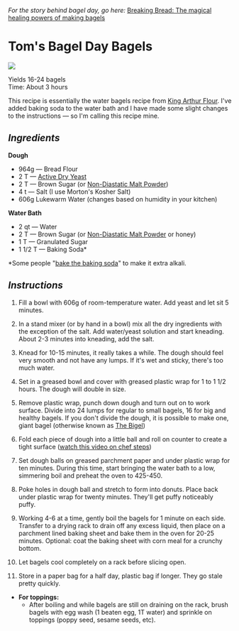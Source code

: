 *For the story behind bagel day, go here:* [Breaking Bread: The magical healing powers of making bagels ](https://www.pghcitypaper.com/pittsburgh/breaking-bread-the-magical-healing-powers-of-making-bagels/Content?oid=13837681)

# **Tom's Bagel Day Bagels**  
![](IMG_20190316_100736.jpg)

Yields 16-24 bagels   
Time: About 3 hours  

This recipe is essentially the water bagels recipe from [King Arthur Flour](https://www.kingarthurflour.com/recipes/bagels-recipe). I've added baking soda to the water bath and I have made some slight changes to the instructions — so I'm calling this recipe mine. 

## *Ingredients*

**Dough**

* 964g — Bread Flour 
* 2 T — [Active Dry Yeast](https://redstaryeast.com/products/red-star/red-star-active-dry-yeast/)
* 2 T — Brown Sugar (or [Non-Diastatic Malt Powder](https://www.kingarthurflour.com/shop/items/non-diastatic-malt-powder-16-oz))
* 4 t — Salt (I use Morton's Kosher Salt)
* 606g Lukewarm Water (changes based on humidity in your kitchen)

**Water Bath**

* 2 qt — Water
* 2 T — Brown Sugar (or [Non-Diastatic Malt Powder](https://www.kingarthurflour.com/shop/items/non-diastatic-malt-powder-16-oz) or honey)
* 1 T — Granulated Sugar
* 1 1/2 T — Baking Soda*

*Some people "[bake the baking soda](https://www.nytimes.com/2010/09/15/dining/15curious.html)" to make it extra alkali. 

## *Instructions*

1. Fill a bowl with 606g of room-temperature water. Add yeast and let sit 5 minutes.
1. In a stand mixer (or by hand in a bowl) mix all the dry ingredients with the exception of the salt. Add water/yeast solution and start kneading. About 2-3 minutes into kneading, add the salt. 

2. Knead for 10-15 minutes, it really takes a while. The dough should feel very smooth and not have any lumps. If it's wet and sticky, there's too much water.   
3. Set in a greased bowl and cover with greased plastic wrap for 1 to 1 1/2 hours. The dough will double in size. 
4. Remove plastic wrap, punch down dough and turn out on to work surface. Divide into 24 lumps for regular to small bagels, 16 for big and healthy bagels. If you don't divide the dough, it is possible to make one, giant bagel (otherwise known as [The Bigel](https://www.instagram.com/p/BtqdfVQhIL-/))
5. Fold each piece of dough into a little ball and roll on counter to create a tight surface ([watch this video on chef steps](https://www.youtube.com/watch?v=u2OptU3CBfk&feature=youtu.be))
6. Set dough balls on greased parchment paper and under plastic wrap for ten minutes. During this time, start bringing the water bath to a low, simmering boil and preheat the oven to 425-450. 
7. Poke holes in dough ball and stretch to form into donuts. Place back under plastic wrap for twenty minutes. They'll get puffy noticeably puffy.
8. Working 4-6 at a time, gently boil the bagels for 1 minute on each side. Transfer to a drying rack to drain off any excess liquid, then place on a parchment lined baking sheet and bake them in the oven for 20-25 minutes. Optional: coat the baking sheet with corn meal for a crunchy bottom.
9. Let bagels cool completely on a rack before slicing open. 
10. Store in a paper bag for a half day, plastic bag if longer. They go stale pretty quickly. 

* **For toppings:**
	- After boiling and while bagels are still on draining on the rack, brush bagels with egg wash (1 beaten egg, 1T water) and sprinkle on toppings (poppy seed, sesame seeds, etc).
